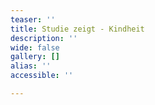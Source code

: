 ```yaml
---
teaser: ''
title: Studie zeigt - Kindheit
description: ''
wide: false
gallery: []
alias: ''
accessible: ''

---
```

